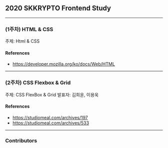 ## 2020 SKKRYPTO Frontend Study

***
### (1주차) HTML & CSS

주제: Html & CSS
 
#### References
- https://developer.mozilla.org/ko/docs/Web/HTML
 
***
### (2주차) CSS Flexbox & Grid 
주제: CSS FlexBox & Grid 
발표자: 김희윤, 이용욱
 
#### References
- https://studiomeal.com/archives/197
- https://studiomeal.com/archives/533

***

### Contributors


